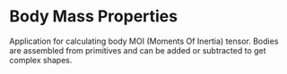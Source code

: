 # Body Mass Properties
Application for calculating body MOI (Moments Of Inertia) tensor. 
Bodies are assembled from primitives and can be added or subtracted to get complex shapes.
